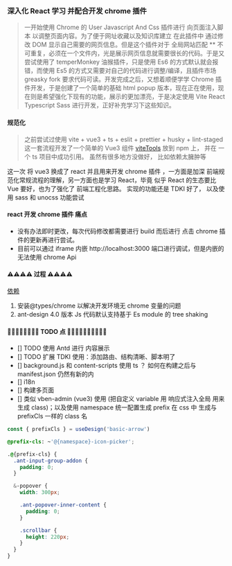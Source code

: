 ### 深入化 React 学习 并配合开发 chrome 插件

> 一开始使用 Chrome 的 User Javascript And Css 插件进行 向页面注入脚本 以调整页面内容。为了便于网址收藏以及知识库建立 在此插件中 通过修改 DOM 显示自己需要的网页信息。但是这个插件对于 全局网站匹配 \*\* 不可重复，必须在一个文件内，光是展示网页信息就需要很长的代码。于是又尝试使用了 temperMonkey 油猴插件，只是使用 Es6 的方式默认就会报错，而使用 Es5 的方式又需要对自己的代码进行调整/编译，且插件市场 greasky fork 要求代码可读。开发完成之后，又想着顺便学学 Chrome 插件开发，于是创建了一个简单的基础 html popup 版本，现在正在使用，现在则是希望强化下现有的功能，展示的更加漂亮，于是决定使用 Vite React Typescript Sass 进行开发，正好补充学习下这些知识。

#### 规范化

> 之前尝试过使用 vite + vue3 + ts + eslit + prettier + husky + lint-staged 这一套流程开发了一个简单的 Vue3 组件 [viteTools](https://gitee.com/xy406043/xy-vite-tools.git) 放到 npm 上， 并在 一个 ts 项目中成功引用。 虽然有很多地方没做好， 比如依赖太臃肿等

这一次 将 vue3 换成了 react 并且用来开发 chrome 插件 ，一方面是加深 前端规范化常规流程的理解，另一方面也是学习 React，毕竟 似乎 React 的生态要比 Vue 要好，也为了强化了 前端工程化思路。
实现的功能还是 TDKI 好了， 以及使用 sass 和 unocss 功能尝试

#### react 开发 chrome 插件 痛点

- 没有办法即时更改，每次代码修改都需要进行 build 而后进行 点击 chrome 插件的更新再进行尝试。
  <!-- 幸好使用 vite 打包非常快。-- 只是yarn dev 时 -->
- 目前可以通过 iframe 内嵌 http://localhost:3000 端口进行调试，但是内嵌的无法使用 chrome Api

#### ⚠️⚠️⚠️⚠️ 过程 ⚠️⚠️⚠️⚠️

[依赖](dependencies.md)

1. 安装@types/chrome 以解决开发环境无 chrome 变量的问题
2. ant-design 4.0 版本 Js 代码默认支持基于 Es module 的 tree shaking

#### 💪🏻💪🏻💪🏻💪🏻 TODO 点 💪🏻💪🏻💪🏻💪🏻💪🏻

- [] TODO 使用 Antd 进行 内容展示
- [] TODO 扩展 TDKI 使用：添加路由、结构清晰、脚本明了
- [] background.js 和 content-scripts 使用 ts ？ 如何在构建之后与 manifest.json 仍然有新的内
- [] i18n
- [] 构建多页面
- [] 类似 vben-admin (vue3) 使用 (把自定义 variable 用 响应式注入全局 用来生成 class)；以及使用 namespace 统一配置生成 prefix 在 css 中 生成与 prefixCls 一样的 class 名

```js
const { prefixCls } = useDesign('basic-arrow')
```

```css
@prefix-cls: ~'@{namespace}-icon-picker';

.@{prefix-cls} {
  .ant-input-group-addon {
    padding: 0;
  }

  &-popover {
    width: 300px;

    .ant-popover-inner-content {
      padding: 0;
    }

    .scrollbar {
      height: 220px;
    }
  }
}
```
